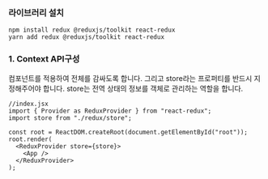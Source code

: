 ### 라이브러리 설치
    npm install redux @reduxjs/toolkit react-redux
    yarn add redux @reduxjs/toolkit react-redux
### 1. Context API구성
<Provider>컴포넌트를 적용하여 <App>전체를 감싸도록 합니다. 그리고 store라는 프로퍼티를 반드시 지정해주어야 합니다.
store는 전역 상태의 정보를 객체로 관리하는 역할을 합니다.

    //index.jsx
    import { Provider as ReduxProvider } from "react-redux";
    import store from "./redux/store";

    const root = ReactDOM.createRoot(document.getElementById("root"));
    root.render(
      <ReduxProvider store={store}>
        <App />
      </ReduxProvider> 
    );
